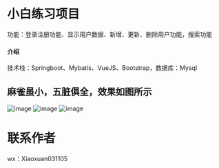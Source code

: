 # 小白练习项目
功能：登录注册功能、显示用户数据、新增、更新、删除用户功能，搜索功能
#### 介绍
技术栈：Springboot、Mybatis、VueJS、Bootstrap，数据库：Mysql

## 麻雀虽小，五脏俱全，效果如图所示
![image](https://github.com/XiaoYanxuanzi/admin-master/assets/95231563/62c67b34-ed91-4166-b885-3a912fcfb3f9)
![image](https://github.com/XiaoYanxuanzi/admin-master/assets/95231563/d3fca5d9-cec1-47b3-a159-ab293f9fdc14)
![image](https://github.com/XiaoYanxuanzi/admin-master/assets/95231563/2405910d-d675-4796-9397-0bd1ce6f5426)

# 联系作者
wx：Xiaoxuan031105



